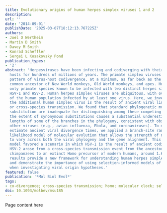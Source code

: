 ```yaml
---
title: Evolutionary origins of human herpes simplex viruses 1 and 2
description:
url: ''
date: '2014-09-01'
publishDate: '2025-03-07T18:12:13.767225Z'
authors:
- Joel O Wertheim
- Martin D Smith
- Davey M Smith
- Konrad Scheffler
- Sergei L Kosakovsky Pond
publication_types:
- '2'
abstract: 'Herpesviruses have been infecting and codiverging with their vertebrate
  hosts for hundreds of millions of years. The primate simplex viruses exemplify this
  pattern of virus-host codivergence, at a minimum, as far back as the most recent
  common ancestor of New World monkeys, Old World monkeys, and apes. Humans are the
  only primate species known to be infected with two distinct herpes simplex viruses:
  HSV-1 and HSV-2. Human herpes simplex viruses are ubiquitous, with over two-thirds
  of the human population infected by at least one virus. Here, we investigated whether
  the additional human simplex virus is the result of ancient viral lineage duplication
  or cross-species transmission. We found that standard phylogenetic models of nucleotide
  substitution are inadequate for distinguishing among these competing hypotheses;
  the extent of synonymous substitutions causes a substantial underestimation of the
  lengths of some of the branches in the phylogeny, consistent with observations in
  other viruses (e.g., avian influenza, Ebola, and coronaviruses). To more accurately
  estimate ancient viral divergence times, we applied a branch-site random effects
  likelihood model of molecular evolution that allows the strength of natural selection
  to vary across both the viral phylogeny and the gene alignment. This selection-informed
  model favored a scenario in which HSV-1 is the result of ancient codivergence and
  HSV-2 arose from a cross-species transmission event from the ancestor of modern
  chimpanzees to an extinct Homo precursor of modern humans, around 1.6 Ma. These
  results provide a new framework for understanding human herpes simplex virus evolution
  and demonstrate the importance of using selection-informed models of sequence evolution
  when investigating viral origin hypotheses.'
featured: false
publication: '*Mol Biol Evol*'
tags:
- co-divergence; cross-species transmission; homo; molecular clock; selection; zoonosis
doi: 10.1093/molbev/msu185
---
```


Page content here